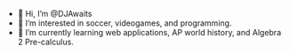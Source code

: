 - 👋 Hi, I’m @DJAwaits
- 👀 I’m interested in soccer, videogames, and programming.
- 🌱 I’m currently learning web applications, AP world history, and Algebra 2 Pre-calculus.

<!---
DJAwaits/DJAwaits is a ✨ special ✨ repository because its `README.md` (this file) appears on your GitHub profile.
You can click the Preview link to take a look at your changes.
--->
